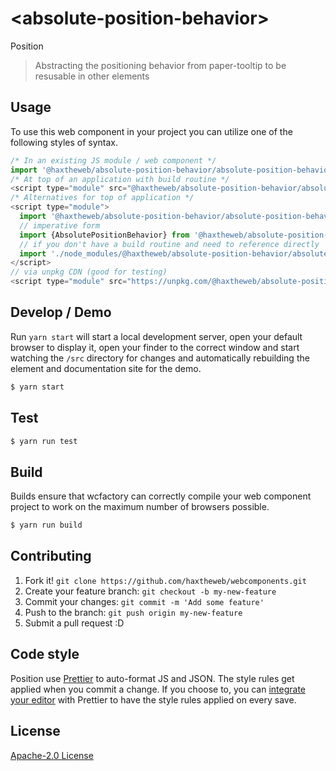 # &lt;absolute-position-behavior&gt;

Position
> Abstracting the positioning behavior from paper-tooltip to be resusable in other elements

## Usage
To use this web component in your project you can utilize one of the following styles of syntax.

```js
/* In an existing JS module / web component */
import '@haxtheweb/absolute-position-behavior/absolute-position-behavior.js';
/* At top of an application with build routine */
<script type="module" src="@haxtheweb/absolute-position-behavior/absolute-position-behavior.js"></script>
/* Alternatives for top of application */
<script type="module">
  import '@haxtheweb/absolute-position-behavior/absolute-position-behavior.js';
  // imperative form
  import {AbsolutePositionBehavior} from '@haxtheweb/absolute-position-behavior';
  // if you don't have a build routine and need to reference directly
  import './node_modules/@haxtheweb/absolute-position-behavior/absolute-position-behavior.js';
</script>
// via unpkg CDN (good for testing)
<script type="module" src="https://unpkg.com/@haxtheweb/absolute-position-behavior/absolute-position-behavior.js"></script>
```

## Develop / Demo
Run `yarn start` will start a local development server, open your default browser to display it, open your finder to the correct window and start watching the `/src` directory for changes and automatically rebuilding the element and documentation site for the demo.
```bash
$ yarn start
```

## Test

```bash
$ yarn run test
```

## Build
Builds ensure that wcfactory can correctly compile your web component project to
work on the maximum number of browsers possible.
```bash
$ yarn run build
```

## Contributing

1. Fork it! `git clone https://github.com/haxtheweb/webcomponents.git`
2. Create your feature branch: `git checkout -b my-new-feature`
3. Commit your changes: `git commit -m 'Add some feature'`
4. Push to the branch: `git push origin my-new-feature`
5. Submit a pull request :D

## Code style

Position  use [Prettier][prettier] to auto-format JS and JSON.  The style rules get applied when you commit a change.  If you choose to, you can [integrate your editor][prettier-ed] with Prettier to have the style rules applied on every save.

[prettier]: https://github.com/prettier/prettier/
[prettier-ed]: https://github.com/prettier/prettier/#editor-integration
[polyserve]: https://github.com/Polymer/polyserve
[web-component-tester]: https://github.com/Polymer/web-component-tester

## License
[Apache-2.0 License](http://opensource.org/licenses/Apache-2.0)